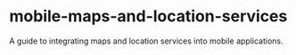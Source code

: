 # mobile-maps-and-location-services
A guide to integrating maps and location services into mobile applications.

